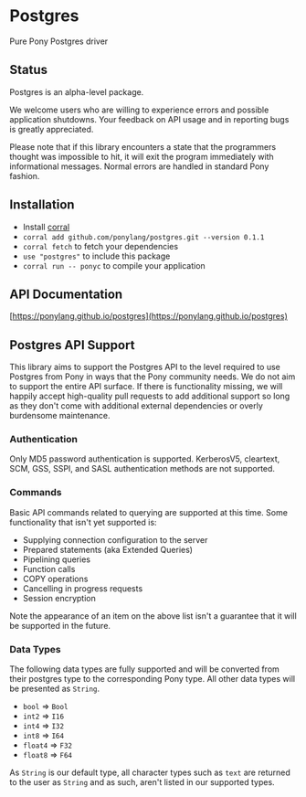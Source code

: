 # Postgres

Pure Pony Postgres driver

## Status

Postgres is an alpha-level package.

We welcome users who are willing to experience errors and possible application shutdowns. Your feedback on API usage and in reporting bugs is greatly appreciated.

Please note that if this library encounters a state that the programmers thought was impossible to hit, it will exit the program immediately with informational messages. Normal errors are handled in standard Pony fashion.

## Installation

* Install [corral](https://github.com/ponylang/corral)
* `corral add github.com/ponylang/postgres.git --version 0.1.1`
* `corral fetch` to fetch your dependencies
* `use "postgres"` to include this package
* `corral run -- ponyc` to compile your application

## API Documentation

[https://ponylang.github.io/postgres](https://ponylang.github.io/postgres)

## Postgres API Support

This library aims to support the Postgres API to the level required to use Postgres from Pony in ways that the Pony community needs. We do not aim to support the entire API surface. If there is functionality missing, we will happily accept high-quality pull requests to add additional support so long as  they don't come with additional external dependencies or overly burdensome maintenance.

### Authentication

Only MD5 password authentication is supported. KerberosV5, cleartext, SCM, GSS, SSPI, and SASL authentication methods are not supported.

### Commands

Basic API commands related to querying are supported at this time. Some functionality that isn't yet supported is:

* Supplying connection configuration to the server
* Prepared statements (aka Extended Queries)
* Pipelining queries
* Function calls
* COPY operations
* Cancelling in progress requests
* Session encryption

Note the appearance of an item on the above list isn't a guarantee that it will be supported in the future.

### Data Types

The following data types are fully supported and will be converted from their postgres type to the corresponding Pony type. All other data types will be presented as `String`.

* `bool` => `Bool`
* `int2` => `I16`
* `int4` => `I32`
* `int8` => `I64`
* `float4` => `F32`
* `float8` => `F64`

As `String` is our default type, all character types such as `text` are returned to the user as `String` and as such, aren't listed in our supported types.
